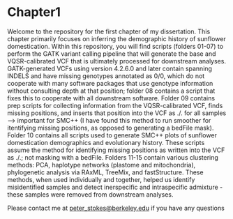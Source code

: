 # Chapter1
 
Welcome to the repository for the first chapter of my dissertation. This chapter primarily focuses on inferring the demographic history of sunflower domestication. Within this repository, you will find scripts (folders 01-07) to perform the GATK variant calling pipeline that will generate the base and VQSR-calibrated VCF that is ultimately processed for downstream analyses. GATK-generated VCFs using version 4.2.6.0 and later contain spanning INDELS and have missing genotypes annotated as 0/0, which do not cooperate with many software packages that use genotype information without consulting depth at that position; folder 08 contains a script that fixes this to cooperate with all downstream software. Folder 09 contains prep scripts for collecting information from the VQSR-calibrated VCF, finds missing positions, and inserts that position into the VCF as ./. for all samples --> important for SMC++ (I have found this method to run smoother for itentifying missing positions, as opposed to generating a bedFile mask). Folder 10 contains all scripts used to generate SMC++ plots of sunflower domestication demographics and evolutionary history. These scripts assume the method for identifying missing positions as written into the VCF as ./.; not masking with a bedFile. Folders 11-15 contain various clustering methods: PCA, haplotype networks (plastome and mitochondria), phylogenetic analysis via RAxML, TreeMix, and fastStructure. These methods, when used individually and together, helped us identify misidentified samples and detect inerspecific and intraspecific admixture - these samples were removed from downstream analyses.

Please contact me at peter_stokes@berkeley.edu if you have any questions
